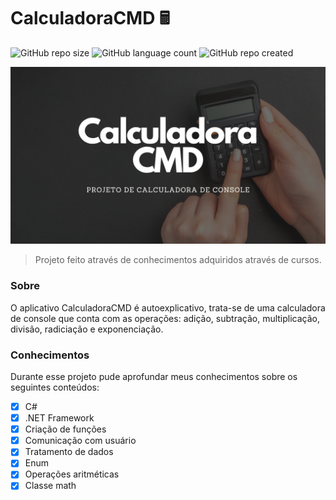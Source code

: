 # CalculadoraCMD 🖩

![GitHub repo size](https://img.shields.io/github/repo-size/samueldelorenzi/CalculadoraCMD?style=for-the-badge)
![GitHub language count](https://img.shields.io/github/languages/count/samueldelorenzi/CalculadoraCMD?style=for-the-badge)
![GitHub repo created](https://img.shields.io/github/created-at/samueldelorenzi/CalculadoraCMD?style=for-the-badge&color=blue)

<img src="imagem.png" alt="CalculadoraCMD">

> Projeto feito através de conhecimentos adquiridos através de cursos.

### Sobre

O aplicativo CalculadoraCMD é autoexplicativo, trata-se de uma calculadora de console que conta com as operações: adição, subtração, multiplicação, divisão, radiciação e exponenciação.

### Conhecimentos

Durante esse projeto pude aprofundar meus conhecimentos sobre os seguintes conteúdos:

- [x] C#
- [x] .NET Framework
- [x] Criação de funções
- [x] Comunicação com usuário
- [x] Tratamento de dados
- [x] Enum
- [x] Operações aritméticas
- [x] Classe math 
